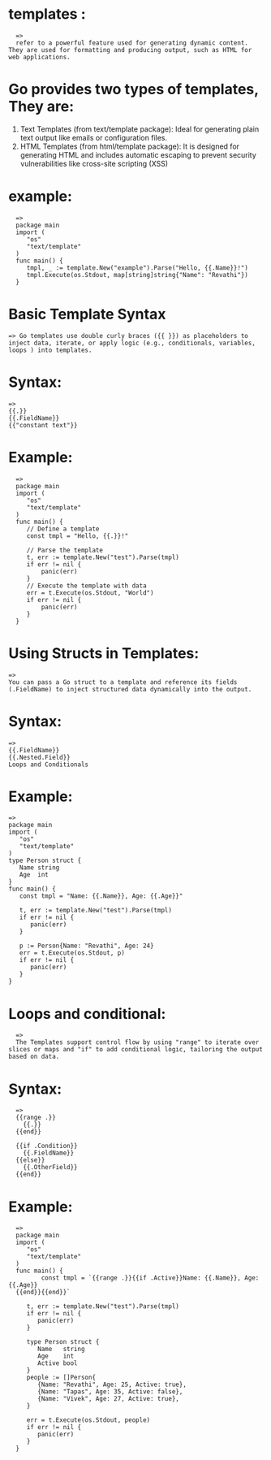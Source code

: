 # templates :
      => 
      refer to a powerful feature used for generating dynamic content. They are used for formatting and producing output, such as HTML for web applications.

# Go provides two types of templates, They are:
1. Text Templates (from text/template package): Ideal for generating plain text output like emails or configuration files.
2. HTML Templates (from html/template package): It is designed for generating HTML and includes automatic escaping to prevent security vulnerabilities like cross-site scripting (XSS)
# example:
      =>
      package main
      import (
         "os"
         "text/template"
      )
      func main() {
         tmpl, _ := template.New("example").Parse("Hello, {{.Name}}!")
         tmpl.Execute(os.Stdout, map[string]string{"Name": "Revathi"})
      }

# Basic Template Syntax
    => Go templates use double curly braces ({{ }}) as placeholders to inject data, iterate, or apply logic (e.g., conditionals, variables, loops ) into templates.

# Syntax:
    => 
    {{.}}              
    {{.FieldName}} 
    {{"constant text"}}

# Example:
      =>
      package main
      import (
         "os"
         "text/template"
      )
      func main() {
         // Define a template
         const tmpl = "Hello, {{.}}!"
         
         // Parse the template
         t, err := template.New("test").Parse(tmpl)
         if err != nil {
         	 panic(err)
         }  
         // Execute the template with data
         err = t.Execute(os.Stdout, "World")
         if err != nil {
         	 panic(err)
         }
      }

# Using Structs in Templates:
    =>
    You can pass a Go struct to a template and reference its fields (.FieldName) to inject structured data dynamically into the output.
# Syntax:
    =>
    {{.FieldName}}      
    {{.Nested.Field}}   
    Loops and Conditionals

# Example:
    => 
    package main
    import (
       "os"
       "text/template"
    )
    type Person struct {
       Name string
       Age  int
    }
    func main() {
       const tmpl = "Name: {{.Name}}, Age: {{.Age}}"
       
       t, err := template.New("test").Parse(tmpl)
       if err != nil {
          panic(err)
       }
    
       p := Person{Name: "Revathi", Age: 24}
       err = t.Execute(os.Stdout, p)
       if err != nil {
          panic(err)
       }
    }

# Loops and conditional:
      => 
      The Templates support control flow by using "range" to iterate over slices or maps and "if" to add conditional logic, tailoring the output based on data.

# Syntax:
      =>
      {{range .}}         
        {{.}}            
      {{end}}
      
      {{if .Condition}}   
        {{.FieldName}}     
      {{else}}             
        {{.OtherField}}  
      {{end}}
    
# Example:
      =>
      package main
      import (
         "os"
         "text/template"
      )
      func main() {
             const tmpl = `{{range .}}{{if .Active}}Name: {{.Name}}, Age: {{.Age}}
      {{end}}{{end}}`
      
         t, err := template.New("test").Parse(tmpl)
         if err != nil {
            panic(err)
         }
      
         type Person struct {
            Name   string
            Age    int
            Active bool
         }
         people := []Person{
            {Name: "Revathi", Age: 25, Active: true},
            {Name: "Tapas", Age: 35, Active: false},
            {Name: "Vivek", Age: 27, Active: true},
         }
      
         err = t.Execute(os.Stdout, people)
         if err != nil {
            panic(err)
         }
      } 
